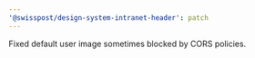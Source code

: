 ```yaml
---
'@swisspost/design-system-intranet-header': patch
---
```


Fixed default user image sometimes blocked by CORS policies.

